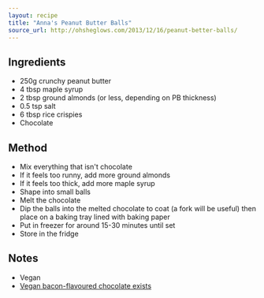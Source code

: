 ```yaml
---
layout: recipe
title: "Anna's Peanut Butter Balls"
source_url: http://ohsheglows.com/2013/12/16/peanut-better-balls/
---
```


## Ingredients

* 250g crunchy peanut butter
* 4 tbsp maple syrup
* 2 tbsp ground almonds (or less, depending on PB thickness)
* 0.5 tsp salt
* 6 tbsp rice crispies
* Chocolate

## Method

* Mix everything that isn't chocolate
* If it feels too runny, add more ground almonds
* If it feels too thick, add more maple syrup
* Shape into small balls
* Melt the chocolate
* Dip the balls into the melted chocolate to coat (a fork will be useful) then place on a baking tray lined with baking paper
* Put in freezer for around 15-30 minutes until set
* Store in the fridge

## Notes

* Vegan
* [Vegan bacon-flavoured chocolate exists](http://www.rescuechocolate.com/products/fakin-bacon)
